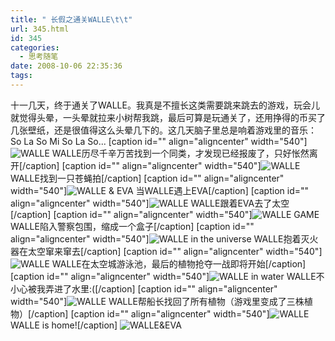 ```yaml
---
title: " 长假之通关WALLE\t\t"
url: 345.html
id: 345
categories:
  - 思考随笔
date: 2008-10-06 22:35:36
tags:
---
```


十一几天，终于通关了WALLE。我真是不擅长这类需要跳来跳去的游戏，玩会儿就觉得头晕，一头晕就拉来小树帮我跳，最后可算是玩通关了，还用挣得的币买了几张壁纸，还是很值得这么头晕几下的。这几天脑子里总是响着游戏里的音乐：So La So Mi So La So... \[caption id="" align="aligncenter" width="540"\]![WALLE](../../images//2008/10/collage1.jpg) WALLE历尽千辛万苦找到一个同类，才发现已经报废了，只好怅然离开\[/caption\] \[caption id="" align="aligncenter" width="540"\]![WALLE](../../images//2008/10/snap002461.jpg) WALLE找到一只苍蝇拍\[/caption\] \[caption id="" align="aligncenter" width="540"\]![WALLE & EVA](../../images//2008/10/snap003051.jpg) 当WALLE遇上EVA\[/caption\] \[caption id="" align="aligncenter" width="540"\]![WALLE](../../images//2008/10/snap003111.jpg) WALLE跟着EVA去了太空\[/caption\] \[caption id="" align="aligncenter" width="540"\]![WALLE GAME](../../images//2008/10/snap003271.jpg) WALLE陷入警察包围，缩成一个盒子\[/caption\] \[caption id="" align="aligncenter" width="540"\]![WALLE in the universe](../../images//2008/10/snap003321.jpg) WALLE抱着灭火器在太空窜来窜去\[/caption\] \[caption id="" align="aligncenter" width="540"\]![WALLE](../../images//2008/10/snap003511.jpg) WALLE在太空城游泳池，最后的植物抢夺一战即将开始\[/caption\] \[caption id="" align="aligncenter" width="540"\]![WALLE in water](../../images//2008/10/snap003481.jpg) WALLE不小心被我弄进了水里:(\[/caption\] \[caption id="" align="aligncenter" width="540"\]![WALLE](../../images//2008/10/snap003671.jpg) WALLE帮船长找回了所有植物（游戏里变成了三株植物）\[/caption\] \[caption id="" align="aligncenter" width="540"\]![WALLE](../../images//2008/10/snap003641.jpg) WALLE is home!\[/caption\] ![WALLE&EVA](../../images//2008/10/snap003831.jpg)